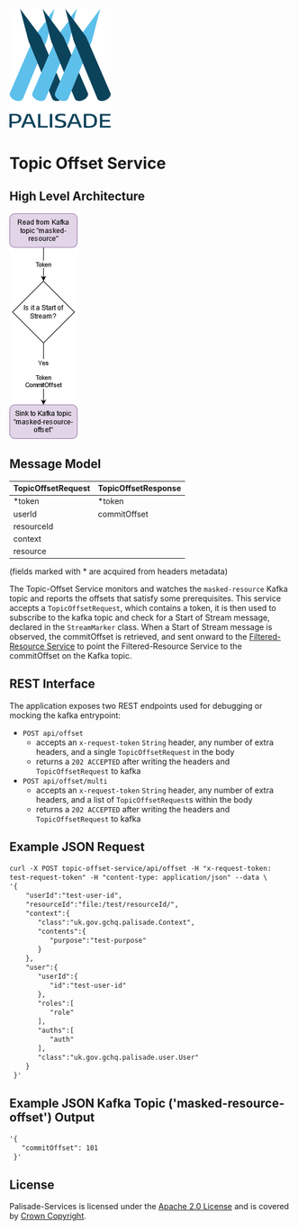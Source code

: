 <!---
Copyright 2018-2021 Crown Copyright

Licensed under the Apache License, Version 2.0 (the "License");
you may not use this file except in compliance with the License.
You may obtain a copy of the License at

  http://www.apache.org/licenses/LICENSE-2.0

Unless required by applicable law or agreed to in writing, software
distributed under the License is distributed on an "AS IS" BASIS,
WITHOUT WARRANTIES OR CONDITIONS OF ANY KIND, either express or implied.
See the License for the specific language governing permissions and
limitations under the License.
--->

# <img src="../logos/logo.svg" width="180">

# Topic Offset Service


## High Level Architecture

<!--- 
See topic-offset-service/doc/topic-offset-service.drawio for the source of this diagram
--->
![Topic Offset Service diagram](doc/topic-offset-service.png)

## Message Model

| TopicOffsetRequest | TopicOffsetResponse | 
|:-------------------|:--------------------|
| *token             | *token              | 
| userId             | commitOffset        | 
| resourceId         |                     | 
| context            |                     | 
| resource           |                     | 
  
(fields marked with * are acquired from headers metadata)

The Topic-Offset Service monitors and watches the `masked-resource` Kafka topic and reports the offsets that satisfy some prerequisites. 
This service accepts a `TopicOffsetRequest`, which contains a token, it is then used to subscribe to the kafka topic and check for a Start of Stream message, declared in the `StreamMarker` class. 
When a Start of Stream message is observed, the commitOffset is retrieved, and sent onward to the [Filtered-Resource Service](../filtered-resource-service) to point the Filtered-Resource Service to the commitOffset on the Kafka topic.

## REST Interface

The application exposes two REST endpoints used for debugging or mocking the kafka entrypoint:
* `POST api/offset`
  - accepts an `x-request-token` `String` header, any number of extra headers, and a single `TopicOffsetRequest` in the body
  - returns a `202 ACCEPTED` after writing the headers and `TopicOffsetRequest` to kafka
* `POST api/offset/multi`
  - accepts an `x-request-token` `String` header, any number of extra headers, and a list of `TopicOffsetRequest`s within the body
  - returns a `202 ACCEPTED` after writing the headers and `TopicOffsetRequest` to kafka

## Example JSON Request
```
curl -X POST topic-offset-service/api/offset -H "x-request-token: test-request-token" -H "content-type: application/json" --data \
'{
    "userId":"test-user-id",
    "resourceId":"file:/test/resourceId/",
    "context":{
       "class":"uk.gov.gchq.palisade.Context",
       "contents":{
          "purpose":"test-purpose"
       }
    },
    "user":{
       "userId":{
          "id":"test-user-id"
       },
       "roles":[
          "role"
       ],
       "auths":[
          "auth"
       ],
       "class":"uk.gov.gchq.palisade.user.User"
    }
 }'
```


## Example JSON Kafka Topic ('masked-resource-offset') Output
```
'{
   "commitOffset": 101
 }'
```

## License

Palisade-Services is licensed under the [Apache 2.0 License](https://www.apache.org/licenses/LICENSE-2.0) and is covered by [Crown Copyright](https://www.nationalarchives.gov.uk/information-management/re-using-public-sector-information/copyright-and-re-use/crown-copyright/).

